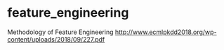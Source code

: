 # feature_engineering
Methodology of Feature Engineering
http://www.ecmlpkdd2018.org/wp-content/uploads/2018/09/227.pdf
